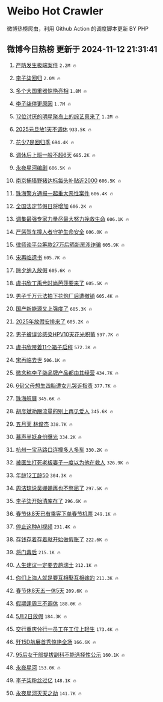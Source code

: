 # Weibo Hot Crawler 



微博热榜爬虫，利用 Github Action 的调度脚本更新 BY PHP 


## 微博今日热榜 更新于 2024-11-12 21:31:41 
1. [严防发生极端案件](https://s.weibo.com/weibo?q=%23%E4%B8%A5%E9%98%B2%E5%8F%91%E7%94%9F%E6%9E%81%E7%AB%AF%E6%A1%88%E4%BB%B6%23&t=31&band_rank=1&Refer=top) `2.2M 🔥` 

1. [李子柒回归](https://s.weibo.com/weibo?q=%E6%9D%8E%E5%AD%90%E6%9F%92%E5%9B%9E%E5%BD%92&t=31&band_rank=2&Refer=top) `2.0M 🔥` 

1. [多个大国重器惊艳亮相](https://s.weibo.com/weibo?q=%23%E5%A4%9A%E4%B8%AA%E5%A4%A7%E5%9B%BD%E9%87%8D%E5%99%A8%E6%83%8A%E8%89%B3%E4%BA%AE%E7%9B%B8%23&t=31&band_rank=3&Refer=top) `1.8M 🔥` 

1. [李子柒停更原因](https://s.weibo.com/weibo?q=%23%E6%9D%8E%E5%AD%90%E6%9F%92%E5%81%9C%E6%9B%B4%E5%8E%9F%E5%9B%A0%23&t=31&band_rank=4&Refer=top) `1.7M 🔥` 

1. [12位讨厌的明星聚岛上的综艺真来了](https://s.weibo.com/weibo?q=%2312%E4%BD%8D%E8%AE%A8%E5%8E%8C%E7%9A%84%E6%98%8E%E6%98%9F%E8%81%9A%E5%B2%9B%E4%B8%8A%E7%9A%84%E7%BB%BC%E8%89%BA%E7%9C%9F%E6%9D%A5%E4%BA%86%23&t=31&band_rank=5&Refer=top) `1.2M 🔥` 

1. [2025元旦放1天不调休](https://s.weibo.com/weibo?q=%232025%E5%85%83%E6%97%A6%E6%94%BE1%E5%A4%A9%E4%B8%8D%E8%B0%83%E4%BC%91%23&t=31&band_rank=6&Refer=top) `933.5K 🔥` 

1. [花少7是回归季](https://s.weibo.com/weibo?q=%23%E8%8A%B1%E5%B0%917%E6%98%AF%E5%9B%9E%E5%BD%92%E5%AD%A3%23&t=31&band_rank=7&Refer=top) `694.4K 🔥` 

1. [调休后上班一般不超6天](https://s.weibo.com/weibo?q=%23%E8%B0%83%E4%BC%91%E5%90%8E%E4%B8%8A%E7%8F%AD%E4%B8%80%E8%88%AC%E4%B8%8D%E8%B6%856%E5%A4%A9%23&t=31&band_rank=8&Refer=top) `685.2K 🔥` 

1. [永夜星河编剧](https://s.weibo.com/weibo?q=%E6%B0%B8%E5%A4%9C%E6%98%9F%E6%B2%B3%E7%BC%96%E5%89%A7&t=31&band_rank=9&Refer=top) `606.5K 🔥` 

1. [南京捕猎野猪达标每头补贴近2000](https://s.weibo.com/weibo?q=%23%E5%8D%97%E4%BA%AC%E6%8D%95%E7%8C%8E%E9%87%8E%E7%8C%AA%E8%BE%BE%E6%A0%87%E6%AF%8F%E5%A4%B4%E8%A1%A5%E8%B4%B4%E8%BF%912000%23&t=31&band_rank=10&Refer=top) `606.5K 🔥` 

1. [珠海警方通报一起重大恶性案件](https://s.weibo.com/weibo?q=%23%E7%8F%A0%E6%B5%B7%E8%AD%A6%E6%96%B9%E9%80%9A%E6%8A%A5%E4%B8%80%E8%B5%B7%E9%87%8D%E5%A4%A7%E6%81%B6%E6%80%A7%E6%A1%88%E4%BB%B6%23&t=31&band_rank=11&Refer=top) `606.4K 🔥` 

1. [全国法定节假日将增加](https://s.weibo.com/weibo?q=%23%E5%85%A8%E5%9B%BD%E6%B3%95%E5%AE%9A%E8%8A%82%E5%81%87%E6%97%A5%E5%B0%86%E5%A2%9E%E5%8A%A0%23&t=31&band_rank=12&Refer=top) `606.2K 🔥` 

1. [调集最强专家力量尽最大努力挽救生命](https://s.weibo.com/weibo?q=%23%E8%B0%83%E9%9B%86%E6%9C%80%E5%BC%BA%E4%B8%93%E5%AE%B6%E5%8A%9B%E9%87%8F%E5%B0%BD%E6%9C%80%E5%A4%A7%E5%8A%AA%E5%8A%9B%E6%8C%BD%E6%95%91%E7%94%9F%E5%91%BD%23&t=31&band_rank=13&Refer=top) `606.1K 🔥` 

1. [严惩驾车撞人者守护生命安全](https://s.weibo.com/weibo?q=%23%E4%B8%A5%E6%83%A9%E9%A9%BE%E8%BD%A6%E6%92%9E%E4%BA%BA%E8%80%85%E5%AE%88%E6%8A%A4%E7%94%9F%E5%91%BD%E5%AE%89%E5%85%A8%23&t=31&band_rank=14&Refer=top) `606.0K 🔥` 

1. [律师谈平台筹款27万后晒新房涉诈骗](https://s.weibo.com/weibo?q=%23%E5%BE%8B%E5%B8%88%E8%B0%88%E5%B9%B3%E5%8F%B0%E7%AD%B9%E6%AC%BE27%E4%B8%87%E5%90%8E%E6%99%92%E6%96%B0%E6%88%BF%E6%B6%89%E8%AF%88%E9%AA%97%23&t=31&band_rank=15&Refer=top) `605.9K 🔥` 

1. [宋再临遗书](https://s.weibo.com/weibo?q=%23%E5%AE%8B%E5%86%8D%E4%B8%B4%E9%81%97%E4%B9%A6%23&t=31&band_rank=16&Refer=top) `605.7K 🔥` 

1. [除夕纳入放假](https://s.weibo.com/weibo?q=%23%E9%99%A4%E5%A4%95%E7%BA%B3%E5%85%A5%E6%94%BE%E5%81%87%23&t=31&band_rank=17&Refer=top) `605.6K 🔥` 

1. [虞书欣丁禹兮时尚芭莎要来了](https://s.weibo.com/weibo?q=%23%E8%99%9E%E4%B9%A6%E6%AC%A3%E4%B8%81%E7%A6%B9%E5%85%AE%E6%97%B6%E5%B0%9A%E8%8A%AD%E8%8E%8E%E8%A6%81%E6%9D%A5%E4%BA%86%23&t=31&band_rank=18&Refer=top) `605.5K 🔥` 

1. [男子千万元法拍下花炮厂后遭撤销](https://s.weibo.com/weibo?q=%23%E7%94%B7%E5%AD%90%E5%8D%83%E4%B8%87%E5%85%83%E6%B3%95%E6%8B%8D%E4%B8%8B%E8%8A%B1%E7%82%AE%E5%8E%82%E5%90%8E%E9%81%AD%E6%92%A4%E9%94%80%23&t=31&band_rank=19&Refer=top) `605.4K 🔥` 

1. [国产新能源又上强度了](https://s.weibo.com/weibo?q=%23%E5%9B%BD%E4%BA%A7%E6%96%B0%E8%83%BD%E6%BA%90%E5%8F%88%E4%B8%8A%E5%BC%BA%E5%BA%A6%E4%BA%86%23&t=31&band_rank=20&Refer=top) `605.3K 🔥` 

1. [2025年放假安排来了](https://s.weibo.com/weibo?q=%232025%E5%B9%B4%E6%94%BE%E5%81%87%E5%AE%89%E6%8E%92%E6%9D%A5%E4%BA%86%23&t=31&band_rank=21&Refer=top) `605.2K 🔥` 

1. [男子被误诊感染HPV10天花光积蓄](https://s.weibo.com/weibo?q=%23%E7%94%B7%E5%AD%90%E8%A2%AB%E8%AF%AF%E8%AF%8A%E6%84%9F%E6%9F%93HPV10%E5%A4%A9%E8%8A%B1%E5%85%89%E7%A7%AF%E8%93%84%23&t=31&band_rank=22&Refer=top) `597.7K 🔥` 

1. [虞书欣带着11个箱子启程](https://s.weibo.com/weibo?q=%23%E8%99%9E%E4%B9%A6%E6%AC%A3%E5%B8%A6%E7%9D%8011%E4%B8%AA%E7%AE%B1%E5%AD%90%E5%90%AF%E7%A8%8B%23&t=31&band_rank=23&Refer=top) `572.3K 🔥` 

1. [宋再临去世](https://s.weibo.com/weibo?q=%23%E5%AE%8B%E5%86%8D%E4%B8%B4%E5%8E%BB%E4%B8%96%23&t=31&band_rank=24&Refer=top) `506.1K 🔥` 

1. [微念称李子柒品牌产品都由其经营](https://s.weibo.com/weibo?q=%23%E5%BE%AE%E5%BF%B5%E7%A7%B0%E6%9D%8E%E5%AD%90%E6%9F%92%E5%93%81%E7%89%8C%E4%BA%A7%E5%93%81%E9%83%BD%E7%94%B1%E5%85%B6%E7%BB%8F%E8%90%A5%23&t=31&band_rank=25&Refer=top) `434.7K 🔥` 

1. [6旬父母想生四胎遭女儿哭诉指责](https://s.weibo.com/weibo?q=%236%E6%97%AC%E7%88%B6%E6%AF%8D%E6%83%B3%E7%94%9F%E5%9B%9B%E8%83%8E%E9%81%AD%E5%A5%B3%E5%84%BF%E5%93%AD%E8%AF%89%E6%8C%87%E8%B4%A3%23&t=31&band_rank=26&Refer=top) `377.7K 🔥` 

1. [珠海航展](https://s.weibo.com/weibo?q=%E7%8F%A0%E6%B5%B7%E8%88%AA%E5%B1%95&t=31&band_rank=27&Refer=top) `345.6K 🔥` 

1. [胡彦斌劝蹭流量的别上再见爱人](https://s.weibo.com/weibo?q=%23%E8%83%A1%E5%BD%A6%E6%96%8C%E5%8A%9D%E8%B9%AD%E6%B5%81%E9%87%8F%E7%9A%84%E5%88%AB%E4%B8%8A%E5%86%8D%E8%A7%81%E7%88%B1%E4%BA%BA%23&t=31&band_rank=28&Refer=top) `345.6K 🔥` 

1. [五月天 林俊杰](https://s.weibo.com/weibo?q=%E4%BA%94%E6%9C%88%E5%A4%A9%20%E6%9E%97%E4%BF%8A%E6%9D%B0&t=31&band_rank=29&Refer=top) `338.7K 🔥` 

1. [慕声半妖身份曝光](https://s.weibo.com/weibo?q=%E6%85%95%E5%A3%B0%E5%8D%8A%E5%A6%96%E8%BA%AB%E4%BB%BD%E6%9B%9D%E5%85%89&t=31&band_rank=30&Refer=top) `334.2K 🔥` 

1. [杭州一宝马路口连撞多人多车](https://s.weibo.com/weibo?q=%E6%9D%AD%E5%B7%9E%E4%B8%80%E5%AE%9D%E9%A9%AC%E8%B7%AF%E5%8F%A3%E8%BF%9E%E6%92%9E%E5%A4%9A%E4%BA%BA%E5%A4%9A%E8%BD%A6&t=31&band_rank=31&Refer=top) `330.2K 🔥` 

1. [被医生打死老板妻子一度以为他在救人](https://s.weibo.com/weibo?q=%23%E8%A2%AB%E5%8C%BB%E7%94%9F%E6%89%93%E6%AD%BB%E8%80%81%E6%9D%BF%E5%A6%BB%E5%AD%90%E4%B8%80%E5%BA%A6%E4%BB%A5%E4%B8%BA%E4%BB%96%E5%9C%A8%E6%95%91%E4%BA%BA%23&t=31&band_rank=32&Refer=top) `326.9K 🔥` 

1. [年龄12工龄50](https://s.weibo.com/weibo?q=%E5%B9%B4%E9%BE%8412%E5%B7%A5%E9%BE%8450&t=31&band_rank=33&Refer=top) `304.3K 🔥` 

1. [周洁琼说吴姗姗再也不憋屈了](https://s.weibo.com/weibo?q=%E5%91%A8%E6%B4%81%E7%90%BC%E8%AF%B4%E5%90%B4%E5%A7%97%E5%A7%97%E5%86%8D%E4%B9%9F%E4%B8%8D%E6%86%8B%E5%B1%88%E4%BA%86&t=31&band_rank=34&Refer=top) `297.5K 🔥` 

1. [李子柒开始清库存了](https://s.weibo.com/weibo?q=%23%E6%9D%8E%E5%AD%90%E6%9F%92%E5%BC%80%E5%A7%8B%E6%B8%85%E5%BA%93%E5%AD%98%E4%BA%86%23&t=31&band_rank=35&Refer=top) `296.6K 🔥` 

1. [春节休8天已有乘客下单春节机票](https://s.weibo.com/weibo?q=%23%E6%98%A5%E8%8A%82%E4%BC%918%E5%A4%A9%E5%B7%B2%E6%9C%89%E4%B9%98%E5%AE%A2%E4%B8%8B%E5%8D%95%E6%98%A5%E8%8A%82%E6%9C%BA%E7%A5%A8%23&t=31&band_rank=36&Refer=top) `249.1K 🔥` 

1. [停止这种AI视频](https://s.weibo.com/weibo?q=%E5%81%9C%E6%AD%A2%E8%BF%99%E7%A7%8DAI%E8%A7%86%E9%A2%91&t=31&band_rank=37&Refer=top) `231.4K 🔥` 

1. [存钱存着存着就开始做假账了](https://s.weibo.com/weibo?q=%E5%AD%98%E9%92%B1%E5%AD%98%E7%9D%80%E5%AD%98%E7%9D%80%E5%B0%B1%E5%BC%80%E5%A7%8B%E5%81%9A%E5%81%87%E8%B4%A6%E4%BA%86&t=31&band_rank=38&Refer=top) `222.6K 🔥` 

1. [将门毒后](https://s.weibo.com/weibo?q=%E5%B0%86%E9%97%A8%E6%AF%92%E5%90%8E&t=31&band_rank=39&Refer=top) `215.1K 🔥` 

1. [人生建议一定要去趟瑞士](https://s.weibo.com/weibo?q=%E4%BA%BA%E7%94%9F%E5%BB%BA%E8%AE%AE%E4%B8%80%E5%AE%9A%E8%A6%81%E5%8E%BB%E8%B6%9F%E7%91%9E%E5%A3%AB&t=31&band_rank=40&Refer=top) `212.1K 🔥` 

1. [你们上海人就是要互相娶互相嫁的](https://s.weibo.com/weibo?q=%E4%BD%A0%E4%BB%AC%E4%B8%8A%E6%B5%B7%E4%BA%BA%E5%B0%B1%E6%98%AF%E8%A6%81%E4%BA%92%E7%9B%B8%E5%A8%B6%E4%BA%92%E7%9B%B8%E5%AB%81%E7%9A%84&t=31&band_rank=41&Refer=top) `211.3K 🔥` 

1. [春节休8天五一休5天](https://s.weibo.com/weibo?q=%23%E6%98%A5%E8%8A%82%E4%BC%918%E5%A4%A9%E4%BA%94%E4%B8%80%E4%BC%915%E5%A4%A9%23&t=31&band_rank=42&Refer=top) `209.6K 🔥` 

1. [假期逢周三不调休](https://s.weibo.com/weibo?q=%23%E5%81%87%E6%9C%9F%E9%80%A2%E5%91%A8%E4%B8%89%E4%B8%8D%E8%B0%83%E4%BC%91%23&t=31&band_rank=43&Refer=top) `188.0K 🔥` 

1. [5月2日放假](https://s.weibo.com/weibo?q=%235%E6%9C%882%E6%97%A5%E6%94%BE%E5%81%87%23&t=31&band_rank=44&Refer=top) `184.3K 🔥` 

1. [交行重庆分行一员工在工位上轻生](https://s.weibo.com/weibo?q=%23%E4%BA%A4%E8%A1%8C%E9%87%8D%E5%BA%86%E5%88%86%E8%A1%8C%E4%B8%80%E5%91%98%E5%B7%A5%E5%9C%A8%E5%B7%A5%E4%BD%8D%E4%B8%8A%E8%BD%BB%E7%94%9F%23&t=31&band_rank=45&Refer=top) `173.4K 🔥` 

1. [歼15D航展首秀惊艳全场](https://s.weibo.com/weibo?q=%23%E6%AD%BC15D%E8%88%AA%E5%B1%95%E9%A6%96%E7%A7%80%E6%83%8A%E8%89%B3%E5%85%A8%E5%9C%BA%23&t=31&band_rank=46&Refer=top) `166.6K 🔥` 

1. [95后女干部提拔副科不能选择性公示](https://s.weibo.com/weibo?q=%2395%E5%90%8E%E5%A5%B3%E5%B9%B2%E9%83%A8%E6%8F%90%E6%8B%94%E5%89%AF%E7%A7%91%E4%B8%8D%E8%83%BD%E9%80%89%E6%8B%A9%E6%80%A7%E5%85%AC%E7%A4%BA%23&t=31&band_rank=47&Refer=top) `160.1K 🔥` 

1. [永夜星河](https://s.weibo.com/weibo?q=%E6%B0%B8%E5%A4%9C%E6%98%9F%E6%B2%B3&t=31&band_rank=48&Refer=top) `153.0K 🔥` 

1. [李子柒粉丝过亿](https://s.weibo.com/weibo?q=%23%E6%9D%8E%E5%AD%90%E6%9F%92%E7%B2%89%E4%B8%9D%E8%BF%87%E4%BA%BF%23&t=31&band_rank=49&Refer=top) `148.1K 🔥` 

1. [永夜星河灭天之劫](https://s.weibo.com/weibo?q=%E6%B0%B8%E5%A4%9C%E6%98%9F%E6%B2%B3%E7%81%AD%E5%A4%A9%E4%B9%8B%E5%8A%AB&t=31&band_rank=50&Refer=top) `141.7K 🔥` 

